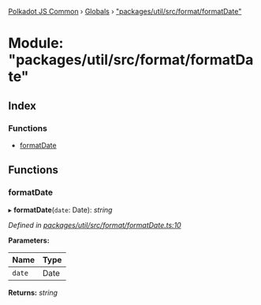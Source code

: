 [Polkadot JS Common](../README.md) › [Globals](../globals.md) › ["packages/util/src/format/formatDate"](_packages_util_src_format_formatdate_.md)

# Module: "packages/util/src/format/formatDate"

## Index

### Functions

* [formatDate](_packages_util_src_format_formatdate_.md#formatdate)

## Functions

###  formatDate

▸ **formatDate**(`date`: Date): *string*

*Defined in [packages/util/src/format/formatDate.ts:10](https://github.com/polkadot-js/common/blob/72281008/packages/util/src/format/formatDate.ts#L10)*

**Parameters:**

Name | Type |
------ | ------ |
`date` | Date |

**Returns:** *string*
